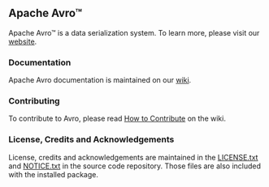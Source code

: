 ## Apache Avro™

Apache Avro™ is a data serialization system. To learn more, please visit our [website](https://avro.apache.org/).


### Documentation

Apache Avro documentation is maintained on our [wiki](https://cwiki.apache.org/confluence/display/AVRO/Index).


### Contributing

To contribute to Avro, please read [How to Contribute](https://cwiki.apache.org/confluence/display/AVRO/How+To+Contribute) on the wiki.


### License, Credits and Acknowledgements

License, credits and acknowledgements are maintained in the [LICENSE.txt](https://github.com/apache/avro/blob/master/LICENSE.txt) and [NOTICE.txt](https://github.com/apache/avro/blob/master/NOTICE.txt) in the source code repository. Those files are also included with the installed package.
